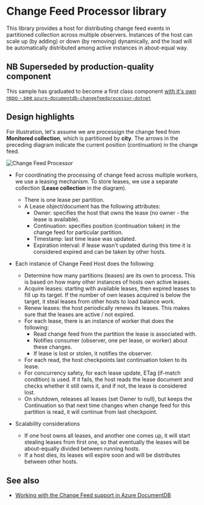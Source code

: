 # Change Feed Processor library
This library provides a host for distributing change feed events in partitioned collection across multiple observers. Instances of the host can scale up (by adding) or down (by removing) dynamically, and the load will be automatically distributed among active instances in about-equal way.

## NB Superseded by production-quality component

This sample has graduated to become a first class component [with it's own repo - see `azure-documentdb-changefeedprocessor-dotnet`](https://github.com/Azure/azure-documentdb-changefeedprocessor-dotnet)

## Design highlights
For illustration, let's assume we are processign the change feed from **Monitored collection**, which is partitioned by **city**. The arrows in the preceding diagram indicate the current position (continuation) in the change feed.

![Change Feed Processor](changefeedprocessor.png)

* For coordinating the processing of change feed across multiple workers, we use a leasing mechanism. To store leases, we use a separate collection (**Lease collection** in the diagram).
    * There is one lease per partition.
    * A Lease object/document has the following attributes: 
        * Owner: specifies the host that owns the lease (no owner - the lease is available). 
        * Continuation: specifies position (continuation token) in the change feed for particular partition.
        * Timestamp: last time lease was updated.
        * Expiration interval: if lease wasn't updated during this time it is considered expired and can be taken by other hosts.

* Each instance of Change Feed Host does the following:
    * Determine how many partitions (leases) are its own to process. This is based on how many other instances of hosts own active leases.
    * Acquire leases: starting with available leases, then expired leases to fill up its target. If the number of own leases acquired is below the target, it steal leases from other hosts to load balance work.
    * Renew leases: the host periodically renews its leases. This makes sure that the leases are active / not expired.
    * For each lease, there is an instance of worker that does the following:
        * Read change feed from the partition the lease is associated with.
        * Notifies consumer (observer, one per lease, or worker) about these changes.
        * If lease is lost or stolen, it notifies the observer.
    * For each read, the host checkpoints last continuation token to its lease.
    * For concurrency safety, for each lease update, ETag (if-match condition) is used. If it fails, the host reads the lease document and checks whether it still owns it, and if not, the lease is considered lost.
    * On shutdown, releases all leases (set Owner to null), but keeps the Continuation so that next time changes when change feed for this partition is read, it will continue from last checkpoint.

* Scalability considerations
    * If one host owns all leases, and another one comes up, it will start stealing leases from first one, so that eventually the leases will be about-equally divided between running hosts.
    * If a host dies, its leases will expire soon and will be distributes between other hosts.

## See also
* [Working with the Change Feed support in Azure DocumentDB](https://docs.microsoft.com/azure/documentdb/documentdb-change-feed)
